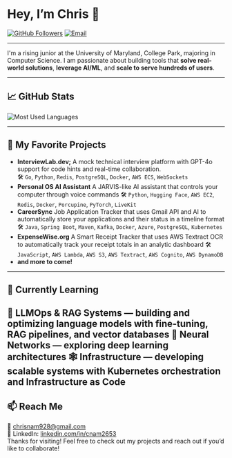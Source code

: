 # Hey, I’m Chris 👋

[![GitHub Followers](https://img.shields.io/github/followers/cnam2653?label=Follow&style=social)](https://github.com/cnam2653)
[![Email](https://img.shields.io/badge/Email-chrisnam928@gmail.com-blue)](mailto:chrisnam928@gmail.com)

---

I'm a rising junior at the University of Maryland, College Park, majoring in Computer Science. I am passionate about building tools that **solve real-world solutions**, **leverage AI/ML**, and **scale to serve hundreds of users**. 

---

## 📈 GitHub Stats
<!-- <img src="https://github-readme-stats.vercel.app/api?username=cnam2653&show_icons=true&theme=chartreuse-dark&hide=contribs&count_private=true" alt="GitHub Stats" /> -->

<img src="https://github-readme-stats.vercel.app/api/top-langs?username=cnam2653&show_icons=true&locale=en&layout=compact&theme=chartreuse-dark" alt="Most Used Languages" />

---

## 🔭 My Favorite Projects

- **InterviewLab.dev;** 
  A mock technical interview platform with GPT-4o support for code hints and real-time collaboration.  
  🛠️ `Go`, `Python`, `Redis`, `PostgreSQL`, `Docker`, `AWS ECS`, `WebSockets` 
- **Personal OS AI Assistant**
  A JARVIS-like AI assistant that controls your computer through voice commands
  🛠️ `Python`, `Hugging Face`, `AWS EC2`, `Redis`, `Docker`, `Porcupine`, `PyTorch`, `LiveKit`  
- **CareerSync** 
  Job Application Tracker that uses Gmail API and AI to automatically store your applications and their status in a timeline format
  🛠️ `Java`, `Spring Boot`, `Maven`, `Kafka`, `Docker`, `Azure`, `PostgreSQL`, `Kubernetes`  
- **ExpenseWise.org**
  A Smart Receipt Tracker that uses AWS Textract OCR to automatically track your receipt totals in an analytic dashboard
  🛠️ `JavaScript`, `AWS Lambda`, `AWS S3`, `AWS Textract`, `AWS Cognito`, `AWS DynamoDB`
- **and more to come!**
---

## 🌱 Currently Learning

🧠 **LLMOps & RAG Systems** — building and optimizing language models with fine-tuning, RAG pipelines, and vector databases 
🧬 **Neural Networks** — exploring deep learning architectures 
🕸️ **Infrastructure** — developing scalable systems with Kubernetes orchestration and Infrastructure as Code
---

## 📫 Reach Me

📧 chrisnam928@gmail.com  
💼  LinkedIn: [linkedin.com/in/cnam2653](https://www.linkedin.com/in/cnam2653/)  
Thanks for visiting! Feel free to check out my projects and reach out if you’d like to collaborate!
